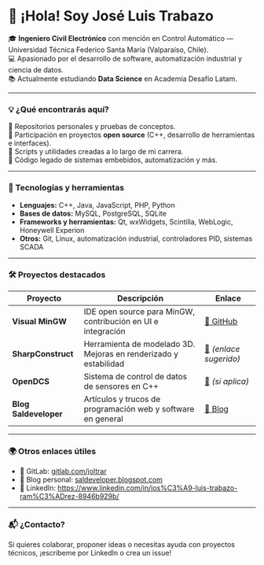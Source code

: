 # 👋 ¡Hola! Soy José Luis Trabazo

🎓 **Ingeniero Civil Electrónico** con mención en Control Automático — Universidad Técnica Federico Santa María (Valparaíso, Chile).  
💻 Apasionado por el desarrollo de software, automatización industrial y ciencia de datos.  
📚 Actualmente estudiando **Data Science** en Academia Desafío Latam.

---

### 💡 ¿Qué encontrarás aquí?

🔹 Repositorios personales y pruebas de conceptos.  
🔹 Participación en proyectos **open source** (C++, desarrollo de herramientas e interfaces).  
🔹 Scripts y utilidades creadas a lo largo de mi carrera.  
🔹 Código legado de sistemas embebidos, automatización y más.

---

### 🧰 Tecnologías y herramientas

- **Lenguajes:** C++, Java, JavaScript, PHP, Python
- **Bases de datos:** MySQL, PostgreSQL, SQLite
- **Frameworks y herramientas:** Qt, wxWidgets, Scintilla, WebLogic, Honeywell Experion
- **Otros:** Git, Linux, automatización industrial, controladores PID, sistemas SCADA

---

### 🛠️ Proyectos destacados

| Proyecto         | Descripción                                                   | Enlace |
|------------------|----------------------------------------------------------------|--------|
| **Visual MinGW** | IDE open source para MinGW, contribución en UI e integración  | [🔗 GitHub](https://github.com/joltrar/Visual-MinGW) |
| **SharpConstruct** | Herramienta de modelado 3D. Mejoras en renderizado y estabilidad | [🔗](https://sourceforge.net/projects/sharpconstruct/) *(enlace sugerido)* |
| **OpenDCS**      | Sistema de control de datos de sensores en C++                | [🔗](https://sourceforge.net/projects/opendcs/) *(si aplica)* |
| **Blog Saldeveloper** | Artículos y trucos de programación web y software en general | [🔗 Blog](https://saldeveloper.blogspot.com/) |

---

### 🌍 Otros enlaces útiles

- 📂 GitLab: [gitlab.com/joltrar](https://gitlab.com/joltrar/)
- 🔗 Blog personal: [saldeveloper.blogspot.com](https://saldeveloper.blogspot.com/)
- 📎 LinkedIn: https://www.linkedin.com/in/jos%C3%A9-luis-trabazo-ram%C3%ADrez-8946b929b/

---

### 📬 ¿Contacto?

Si quieres colaborar, proponer ideas o necesitas ayuda con proyectos técnicos, ¡escríbeme por LinkedIn o crea un issue!

